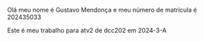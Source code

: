 
Olá meu nome é Gustavo Mendonça e meu número de matrícula é 202435033

Este é meu trabalho para atv2 de dcc202 em 2024-3-A